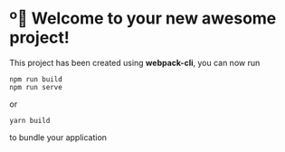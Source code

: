 # º🚀 Welcome to your new awesome project!

This project has been created using **webpack-cli**, you can now run

```
npm run build
npm run serve
```

or

```
yarn build
```

to bundle your application

